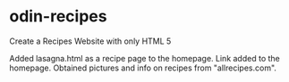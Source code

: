 # odin-recipes
Create a Recipes Website with only HTML 5

Added lasagna.html as a recipe page to the homepage. Link added to the homepage. Obtained pictures and info on recipes from "allrecipes.com". 

